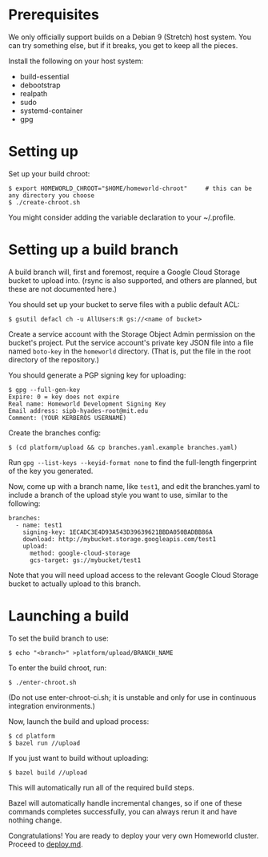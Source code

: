 # Prerequisites

We only officially support builds on a Debian 9 (Stretch) host system.
You can try something else, but if it breaks, you get to keep all the pieces.

Install the following on your host system:

 * build-essential
 * debootstrap
 * realpath
 * sudo
 * systemd-container
 * gpg

# Setting up

Set up your build chroot:

    $ export HOMEWORLD_CHROOT="$HOME/homeworld-chroot"     # this can be any directory you choose
    $ ./create-chroot.sh

You might consider adding the variable declaration to your ~/.profile.

# Setting up a build branch

A build branch will, first and foremost, require a Google Cloud Storage bucket to upload into.
(rsync is also supported, and others are planned, but these are not documented here.)

You should set up your bucket to serve files with a public default ACL:

    $ gsutil defacl ch -u AllUsers:R gs://<name of bucket>

Create a service account with the Storage Object Admin permission on the bucket's project.
Put the service account's private key JSON file into a file named `boto-key` in the `homeworld` directory.
(That is, put the file in the root directory of the repository.)

You should generate a PGP signing key for uploading:

    $ gpg --full-gen-key
    Expire: 0 = key does not expire
    Real name: Homeworld Development Signing Key
    Email address: sipb-hyades-root@mit.edu
    Comment: (YOUR KERBEROS USERNAME)

Create the branches config:

    $ (cd platform/upload && cp branches.yaml.example branches.yaml)

Run `gpg --list-keys --keyid-format none` to find the full-length fingerprint of the key you generated.

Now, come up with a branch name, like `test1`, and edit the branches.yaml to include a branch of the
upload style you want to use, similar to the following:

    branches:
      - name: test1
        signing-key: 1ECADC3E4D93A543D39639621BBDA050BADBB86A
        download: http://mybucket.storage.googleapis.com/test1
        upload:
          method: google-cloud-storage
          gcs-target: gs://mybucket/test1

Note that you will need upload access to the relevant Google Cloud Storage bucket to actually upload to this branch.

# Launching a build

To set the build branch to use:

    $ echo "<branch>" >platform/upload/BRANCH_NAME

To enter the build chroot, run:

    $ ./enter-chroot.sh

(Do not use enter-chroot-ci.sh; it is unstable and only for use in continuous integration environments.)

Now, launch the build and upload process:

    $ cd platform
    $ bazel run //upload

If you just want to build without uploading:

    $ bazel build //upload

This will automatically run all of the required build steps.

Bazel will automatically handle incremental changes, so if one of these commands completes successfully, you can always rerun it and have nothing change.

Congratulations! You are ready to deploy your very own Homeworld cluster. Proceed to [deploy.md](deploy.md).


